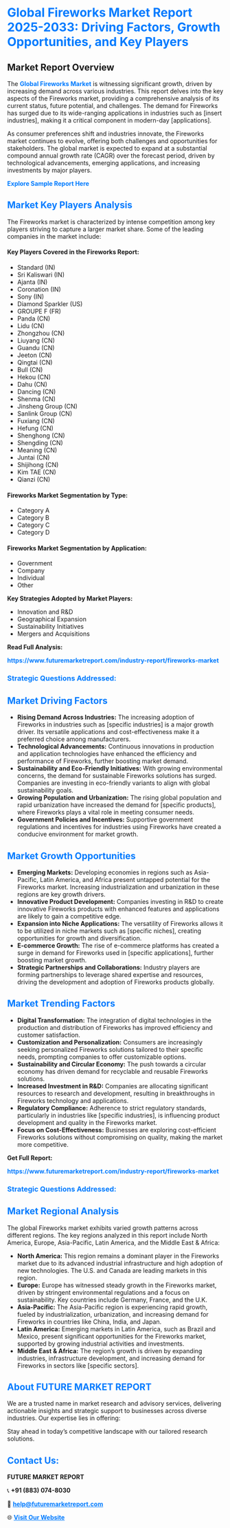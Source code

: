 <h1 style="color: #007BFF;">Global Fireworks Market Report 2025-2033: Driving Factors, Growth Opportunities, and Key Players</h1>

<section id="overview">
<h2>Market Report Overview</h2>
<p>The <a href="https://www.futuremarketreport.com/industry-report/fireworks-market" style="color: #007BFF; text-decoration: none;"><strong>Global Fireworks Market</strong></a> is witnessing significant growth, driven by increasing demand across various industries. This report delves into the key aspects of the Fireworks market, providing a comprehensive analysis of its current status, future potential, and challenges. The demand for Fireworks has surged due to its wide-ranging applications in industries such as [insert industries], making it a critical component in modern-day [applications].</p>
<p>As consumer preferences shift and industries innovate, the Fireworks market continues to evolve, offering both challenges and opportunities for stakeholders. The global market is expected to expand at a substantial compound annual growth rate (CAGR) over the forecast period, driven by technological advancements, emerging applications, and increasing investments by major players.</p>
</section>

<section id="overview">
<p><a href="https://www.futuremarketreport.com/request-sample/reportId=55205" style="color: #007BFF; text-decoration: none;"><strong>Explore Sample Report Here</strong></a></p>
</section>

<section id="key-players">
<h2 style="color: #007BFF;">Market Key Players Analysis</h2>
<p>The Fireworks market is characterized by intense competition among key players striving to capture a larger market share. Some of the leading companies in the market include:</p>
<h4>Key Players Covered in the Fireworks Report:</h4>
<ul><li>Standard (IN)</li><li>Sri Kaliswari (IN)</li><li>Ajanta (IN)</li><li>Coronation (IN)</li><li>Sony (IN)</li><li>Diamond Sparkler (US)</li><li>GROUPE F (FR)</li><li>Panda (CN)</li><li>Lidu (CN)</li><li>Zhongzhou (CN)</li><li>Liuyang (CN)</li><li>Guandu (CN)</li><li>Jeeton (CN)</li><li>Qingtai (CN)</li><li>Bull (CN)</li><li>Hekou (CN)</li><li>Dahu (CN)</li><li>Dancing (CN)</li><li>Shenma (CN)</li><li>Jinsheng Group (CN)</li><li>Sanlink Group (CN)</li><li>Fuxiang (CN)</li><li>Hefung (CN)</li><li>Shenghong (CN)</li><li>Shengding (CN)</li><li>Meaning (CN)</li><li>Juntai (CN)</li><li>Shijihong (CN)</li><li>Kim TAE (CN)</li><li>Qianzi (CN)</li></ul>
<h4>Fireworks Market Segmentation by Type:</h4>
<ul><li>Category A</li><li>Category B</li><li>Category C</li><li>Category D</li></ul>

<h4>Fireworks Market Segmentation by Application:</h4>
<ul><li>Government</li><li>Company</li><li>Individual</li><li>Other</li></ul>
<p><strong>Key Strategies Adopted by Market Players:</strong></p>
<ul>
<li>Innovation and R&D</li>
<li>Geographical Expansion</li>
<li>Sustainability Initiatives</li>
<li>Mergers and Acquisitions</li>
</ul>
</section>

<section>
<p><strong>Read Full Analysis: </strong></p><a href="https://www.futuremarketreport.com/industry-report/fireworks-market" style="color: #007BFF; text-decoration: none;"><strong>https://www.futuremarketreport.com/industry-report/fireworks-market</strong></a>
<h3 style="color: #007BFF;">Strategic Questions Addressed:</h3>
</section>

<section id="driving-factors">
<h2 style="color: #007BFF;">Market Driving Factors</h2>
<ul>
<li><strong>Rising Demand Across Industries:</strong> The increasing adoption of Fireworks in industries such as [specific industries] is a major growth driver. Its versatile applications and cost-effectiveness make it a preferred choice among manufacturers.</li>
<li><strong>Technological Advancements:</strong> Continuous innovations in production and application technologies have enhanced the efficiency and performance of Fireworks, further boosting market demand.</li>
<li><strong>Sustainability and Eco-Friendly Initiatives:</strong> With growing environmental concerns, the demand for sustainable Fireworks solutions has surged. Companies are investing in eco-friendly variants to align with global sustainability goals.</li>
<li><strong>Growing Population and Urbanization:</strong> The rising global population and rapid urbanization have increased the demand for [specific products], where Fireworks plays a vital role in meeting consumer needs.</li>
<li><strong>Government Policies and Incentives:</strong> Supportive government regulations and incentives for industries using Fireworks have created a conducive environment for market growth.</li>
</ul>
</section>

<section id="growth-opportunities">
<h2 style="color: #007BFF;">Market Growth Opportunities</h2>
<ul>
<li><strong>Emerging Markets:</strong> Developing economies in regions such as Asia-Pacific, Latin America, and Africa present untapped potential for the Fireworks market. Increasing industrialization and urbanization in these regions are key growth drivers.</li>
<li><strong>Innovative Product Development:</strong> Companies investing in R&D to create innovative Fireworks products with enhanced features and applications are likely to gain a competitive edge.</li>
<li><strong>Expansion into Niche Applications:</strong> The versatility of Fireworks allows it to be utilized in niche markets such as [specific niches], creating opportunities for growth and diversification.</li>
<li><strong>E-commerce Growth:</strong> The rise of e-commerce platforms has created a surge in demand for Fireworks used in [specific applications], further boosting market growth.</li>
<li><strong>Strategic Partnerships and Collaborations:</strong> Industry players are forming partnerships to leverage shared expertise and resources, driving the development and adoption of Fireworks products globally.</li>
</ul>
</section>

<section id="trending-factors">
<h2 style="color: #007BFF;">Market Trending Factors</h2>
<ul>
<li><strong>Digital Transformation:</strong> The integration of digital technologies in the production and distribution of Fireworks has improved efficiency and customer satisfaction.</li>
<li><strong>Customization and Personalization:</strong> Consumers are increasingly seeking personalized Fireworks solutions tailored to their specific needs, prompting companies to offer customizable options.</li>
<li><strong>Sustainability and Circular Economy:</strong> The push towards a circular economy has driven demand for recyclable and reusable Fireworks solutions.</li>
<li><strong>Increased Investment in R&D:</strong> Companies are allocating significant resources to research and development, resulting in breakthroughs in Fireworks technology and applications.</li>
<li><strong>Regulatory Compliance:</strong> Adherence to strict regulatory standards, particularly in industries like [specific industries], is influencing product development and quality in the Fireworks market.</li>
<li><strong>Focus on Cost-Effectiveness:</strong> Businesses are exploring cost-efficient Fireworks solutions without compromising on quality, making the market more competitive.</li>
</ul>
</section>

<section>
<p><strong>Get Full Report: </strong></p><a href="https://www.futuremarketreport.com/industry-report/fireworks-market" style="color: #007BFF; text-decoration: none;"><strong>https://www.futuremarketreport.com/industry-report/fireworks-market</strong></a>
<h3 style="color: #007BFF;">Strategic Questions Addressed:</h3>
</section>


<section id="regional-analysis">
<h2 style="color: #007BFF;">Market Regional Analysis</h2>
<p>The global Fireworks market exhibits varied growth patterns across different regions. The key regions analyzed in this report include North America, Europe, Asia-Pacific, Latin America, and the Middle East & Africa:</p>
<ul>
<li><strong>North America:</strong> This region remains a dominant player in the Fireworks market due to its advanced industrial infrastructure and high adoption of new technologies. The U.S. and Canada are leading markets in this region.</li>
<li><strong>Europe:</strong> Europe has witnessed steady growth in the Fireworks market, driven by stringent environmental regulations and a focus on sustainability. Key countries include Germany, France, and the U.K.</li>
<li><strong>Asia-Pacific:</strong> The Asia-Pacific region is experiencing rapid growth, fueled by industrialization, urbanization, and increasing demand for Fireworks in countries like China, India, and Japan.</li>
<li><strong>Latin America:</strong> Emerging markets in Latin America, such as Brazil and Mexico, present significant opportunities for the Fireworks market, supported by growing industrial activities and investments.</li>
<li><strong>Middle East & Africa:</strong> The region’s growth is driven by expanding industries, infrastructure development, and increasing demand for Fireworks in sectors like [specific sectors].</li>
</ul>
</section>

<footer>
<h2 style="color: #007BFF;">About FUTURE MARKET REPORT</h2>
<p>We are a trusted name in market research and advisory services, delivering actionable insights and strategic support to businesses across diverse industries. Our expertise lies in offering:</p>

<p>Stay ahead in today’s competitive landscape with our tailored research solutions.</p>

<h2 style="color: #007BFF;">Contact Us:</h2>
<p><strong>FUTURE MARKET REPORT</strong></p>
<p>📞 <strong>+91 (883) 074-8030</strong></p>
<p>📧 <strong><a href="mailto:help@futuremarketreport.com" style="color: #007BFF;">help@futuremarketreport.com</a></strong></p>
<p>🌐 <strong><a href="https://www.futuremarketreport.com/" style="color: #007BFF;">Visit Our Website</a></strong></p>
</footer>